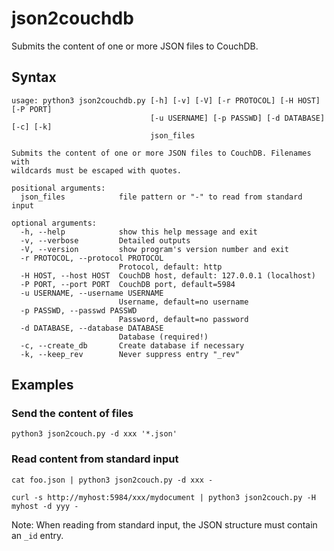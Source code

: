 # json2couchdb
Submits the content of one or more JSON files to CouchDB.

## Syntax

```
usage: python3 json2couchdb.py [-h] [-v] [-V] [-r PROTOCOL] [-H HOST] [-P PORT]
                               [-u USERNAME] [-p PASSWD] [-d DATABASE] [-c] [-k]
                               json_files

Submits the content of one or more JSON files to CouchDB. Filenames with
wildcards must be escaped with quotes.

positional arguments:
  json_files            file pattern or "-" to read from standard input

optional arguments:
  -h, --help            show this help message and exit
  -v, --verbose         Detailed outputs
  -V, --version         show program's version number and exit
  -r PROTOCOL, --protocol PROTOCOL
                        Protocol, default: http
  -H HOST, --host HOST  CouchDB host, default: 127.0.0.1 (localhost)
  -P PORT, --port PORT  CouchDB port, default=5984
  -u USERNAME, --username USERNAME
                        Username, default=no username
  -p PASSWD, --passwd PASSWD
                        Password, default=no password
  -d DATABASE, --database DATABASE
                        Database (required!)
  -c, --create_db       Create database if necessary
  -k, --keep_rev        Never suppress entry "_rev"
```

## Examples

### Send the content of files

```
python3 json2couch.py -d xxx '*.json'
```

### Read content from standard input

```
cat foo.json | python3 json2couch.py -d xxx -

curl -s http://myhost:5984/xxx/mydocument | python3 json2couch.py -H myhost -d yyy -
```

Note: When reading from standard input, the JSON structure must contain an `_id` entry.



